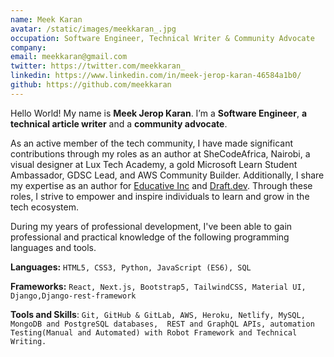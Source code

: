 ```yaml
---
name: Meek Karan
avatar: /static/images/meekkaran_.jpg
occupation: Software Engineer, Technical Writer & Community Advocate
company:
email: meekkaran@gmail.com
twitter: https://twitter.com/meekkaran_
linkedin: https://www.linkedin.com/in/meek-jerop-karan-46584a1b0/
github: https://github.com/meekkaran
---
```


Hello World! My name is **Meek Jerop Karan**. I’m a **Software Engineer**, **a technical article writer** and a **community advocate**.

As an active member of the tech community, I have made significant contributions through my roles as an author at SheCodeAfrica, Nairobi, a visual designer at Lux Tech Academy, a gold Microsoft Learn Student Ambassador, GDSC Lead, and AWS Community Builder. Additionally, I share my expertise as an author for [Educative Inc](https://www.educative.io/) and [Draft.dev](https://draft.dev/). Through these roles, I strive to empower and inspire individuals to learn and grow in the tech ecosystem.

During my years of professional development, I've been able to gain professional and practical knowledge of the following programming languages and tools.

**Languages:** `HTML5, CSS3, Python, JavaScript (ES6), SQL`

**Frameworks:** `React, Next.js, Bootstrap5, TailwindCSS, Material UI, Django,Django-rest-framework`

**Tools and Skills**: `Git, GitHub & GitLab, AWS, Heroku, Netlify, MySQL, MongoDB and PostgreSQL databases,  REST and GraphQL APIs, automation Testing(Manual and Automated) with Robot Framework and Technical Writing.`
